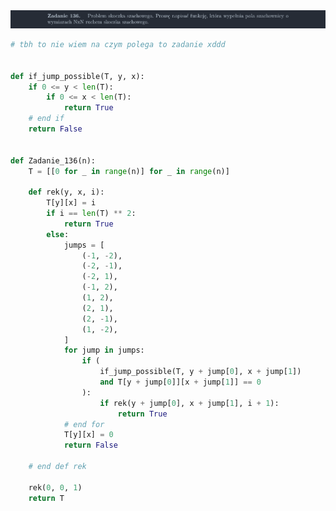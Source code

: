 <picture>
  <source srcset="../../srt/zbior_zadan/136.png" media="(prefers-color-scheme: light)">
  <source srcset="../../srt/zbior_zadan/black_136.png" media="(prefers-color-scheme: dark)">
  <img src="../../srt/zbior_zadan/black_136.png" alt="zadanie 136">
</picture>

```python
# tbh to nie wiem na czym polega to zadanie xddd


def if_jump_possible(T, y, x):
    if 0 <= y < len(T):
        if 0 <= x < len(T):
            return True
    # end if
    return False


def Zadanie_136(n):
    T = [[0 for _ in range(n)] for _ in range(n)]

    def rek(y, x, i):
        T[y][x] = i
        if i == len(T) ** 2:
            return True
        else:
            jumps = [
                (-1, -2),
                (-2, -1),
                (-2, 1),
                (-1, 2),
                (1, 2),
                (2, 1),
                (2, -1),
                (1, -2),
            ]
            for jump in jumps:
                if (
                    if_jump_possible(T, y + jump[0], x + jump[1])
                    and T[y + jump[0]][x + jump[1]] == 0
                ):
                    if rek(y + jump[0], x + jump[1], i + 1):
                        return True
            # end for
            T[y][x] = 0
            return False

    # end def rek

    rek(0, 0, 1)
    return T

```